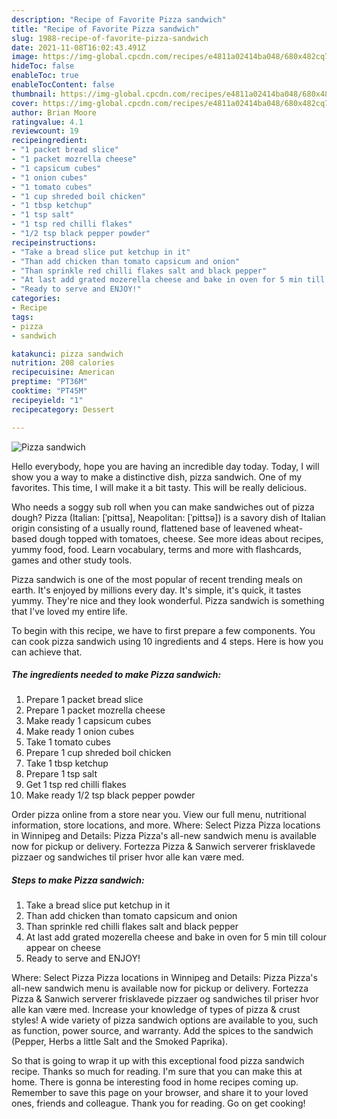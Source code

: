 ```yaml
---
description: "Recipe of Favorite Pizza sandwich"
title: "Recipe of Favorite Pizza sandwich"
slug: 1988-recipe-of-favorite-pizza-sandwich
date: 2021-11-08T16:02:43.491Z
image: https://img-global.cpcdn.com/recipes/e4811a02414ba048/680x482cq70/pizza-sandwich-recipe-main-photo.jpg
hideToc: false
enableToc: true
enableTocContent: false
thumbnail: https://img-global.cpcdn.com/recipes/e4811a02414ba048/680x482cq70/pizza-sandwich-recipe-main-photo.jpg
cover: https://img-global.cpcdn.com/recipes/e4811a02414ba048/680x482cq70/pizza-sandwich-recipe-main-photo.jpg
author: Brian Moore
ratingvalue: 4.1
reviewcount: 19
recipeingredient:
- "1 packet bread slice"
- "1 packet mozrella cheese"
- "1 capsicum cubes"
- "1 onion cubes"
- "1 tomato cubes"
- "1 cup shreded boil chicken"
- "1 tbsp ketchup"
- "1 tsp salt"
- "1 tsp red chilli flakes"
- "1/2 tsp black pepper powder"
recipeinstructions:
- "Take a bread slice put ketchup in it"
- "Than add chicken than tomato capsicum and onion"
- "Than sprinkle red chilli flakes salt and black pepper"
- "At last add grated mozerella cheese and bake in oven for 5 min till colour appear on cheese"
- "Ready to serve and ENJOY!"
categories:
- Recipe
tags:
- pizza
- sandwich

katakunci: pizza sandwich 
nutrition: 208 calories
recipecuisine: American
preptime: "PT36M"
cooktime: "PT45M"
recipeyield: "1"
recipecategory: Dessert

---
```



![Pizza sandwich](https://img-global.cpcdn.com/recipes/e4811a02414ba048/680x482cq70/pizza-sandwich-recipe-main-photo.jpg)

Hello everybody, hope you are having an incredible day today. Today, I will show you a way to make a distinctive dish, pizza sandwich. One of my favorites. This time, I will make it a bit tasty. This will be really delicious.

Who needs a soggy sub roll when you can make sandwiches out of pizza dough? Pizza (Italian: [ˈpittsa], Neapolitan: [ˈpittsə]) is a savory dish of Italian origin consisting of a usually round, flattened base of leavened wheat-based dough topped with tomatoes, cheese. See more ideas about recipes, yummy food, food. Learn vocabulary, terms and more with flashcards, games and other study tools.

Pizza sandwich is one of the most popular of recent trending meals on earth. It's enjoyed by millions every day. It's simple, it's quick, it tastes yummy. They're nice and they look wonderful. Pizza sandwich is something that I've loved my entire life.


To begin with this recipe, we have to first prepare a few components. You can cook pizza sandwich using 10 ingredients and 4 steps. Here is how you can achieve that.

<!--inarticleads1-->

##### The ingredients needed to make Pizza sandwich:

1. Prepare 1 packet bread slice
1. Prepare 1 packet mozrella cheese
1. Make ready 1 capsicum cubes
1. Make ready 1 onion cubes
1. Take 1 tomato cubes
1. Prepare 1 cup shreded boil chicken
1. Take 1 tbsp ketchup
1. Prepare 1 tsp salt
1. Get 1 tsp red chilli flakes
1. Make ready 1/2 tsp black pepper powder


Order pizza online from a store near you. View our full menu, nutritional information, store locations, and more. Where: Select Pizza Pizza locations in Winnipeg and Details: Pizza Pizza&#39;s all-new sandwich menu is available now for pickup or delivery. Fortezza Pizza & Sanwich serverer frisklavede pizzaer og sandwiches til priser hvor alle kan være med. 

<!--inarticleads2-->

##### Steps to make Pizza sandwich:

1. Take a bread slice put ketchup in it
1. Than add chicken than tomato capsicum and onion
1. Than sprinkle red chilli flakes salt and black pepper
1. At last add grated mozerella cheese and bake in oven for 5 min till colour appear on cheese
1. Ready to serve and ENJOY!

Where: Select Pizza Pizza locations in Winnipeg and Details: Pizza Pizza&#39;s all-new sandwich menu is available now for pickup or delivery. Fortezza Pizza & Sanwich serverer frisklavede pizzaer og sandwiches til priser hvor alle kan være med. Increase your knowledge of types of pizza & crust styles! A wide variety of pizza sandwich options are available to you, such as function, power source, and warranty. Add the spices to the sandwich (Pepper, Herbs a little Salt and the Smoked Paprika). 

So that is going to wrap it up with this exceptional food pizza sandwich recipe. Thanks so much for reading. I'm sure that you can make this at home. There is gonna be interesting food in home recipes coming up. Remember to save this page on your browser, and share it to your loved ones, friends and colleague. Thank you for reading. Go on get cooking!
